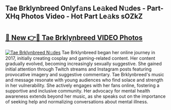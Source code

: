 ## Tae Brklynbreed Onlyf𝚊ns Le𝚊ked N𝚞des - Part-XHq Photos Video - Hot Part Le𝚊ks sOZkZ

# <h2><a href="http://ac2255.deff.icu/?id=Tae+Brklynbreed">🔗 New 👉🔴 Tae Brklynbreed VIDEO Photos</a></h2>

[![Tae Brklynbreed N𝚞des](https://i.imgur.com/rIISA9y.gif)](http://ac2255.deff.icu/?id=Tae+Brklynbreed)
Tae Brklynbreed began her online journey in 2017, initially creating cosplay and gaming-related content. Her content gradually evolved, becoming increasingly sexually suggestive. She gained initial attention through Twitch streams and Instagram posts featuring provocative imagery and suggestive commentary. Tae Brklynbreed's music and message resonate with young audiences who find solace and strength in her vulnerability. She actively engages with her fans online, fostering a supportive and inclusive community. Her advocacy for mental health awareness extends beyond her music, as she speaks out on the importance of seeking help and normalizing conversations about mental illness.
